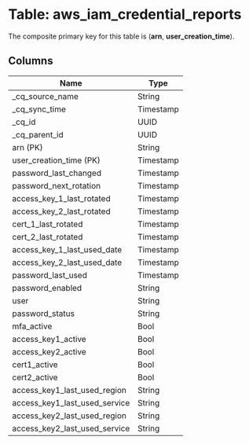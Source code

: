 # Table: aws_iam_credential_reports



The composite primary key for this table is (**arn**, **user_creation_time**).


## Columns
| Name          | Type          |
| ------------- | ------------- |
|_cq_source_name|String|
|_cq_sync_time|Timestamp|
|_cq_id|UUID|
|_cq_parent_id|UUID|
|arn (PK)|String|
|user_creation_time (PK)|Timestamp|
|password_last_changed|Timestamp|
|password_next_rotation|Timestamp|
|access_key_1_last_rotated|Timestamp|
|access_key_2_last_rotated|Timestamp|
|cert_1_last_rotated|Timestamp|
|cert_2_last_rotated|Timestamp|
|access_key_1_last_used_date|Timestamp|
|access_key_2_last_used_date|Timestamp|
|password_last_used|Timestamp|
|password_enabled|String|
|user|String|
|password_status|String|
|mfa_active|Bool|
|access_key1_active|Bool|
|access_key2_active|Bool|
|cert1_active|Bool|
|cert2_active|Bool|
|access_key1_last_used_region|String|
|access_key1_last_used_service|String|
|access_key2_last_used_region|String|
|access_key2_last_used_service|String|